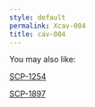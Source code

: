 ```yaml
---
style: default
permalink: Xcav-004
title: cav-004
---
```

You may also like:

[SCP-1254](http://scp-wiki.net/scp-1254)

[SCP-1897](http://scp-wiki.net/scp-1897)
